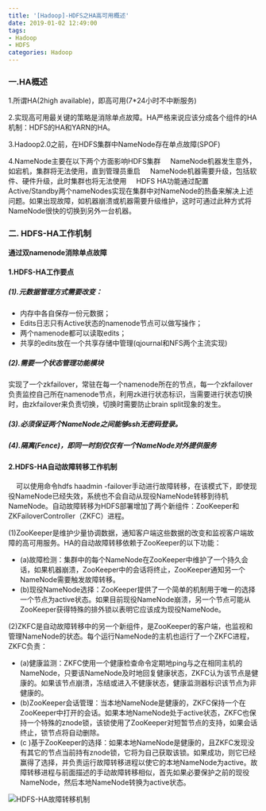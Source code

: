 ```yaml
---
title: '[Hadoop]-HDFS之HA高可用概述'
date: 2019-01-02 12:49:00
tags: 
- Hadoop
- HDFS
categories: Hadoop
---
```

### 一.HA概述
1.所谓HA(2high available)，即高可用(7*24小时不中断服务)

2.实现高可用最关键的策略是消除单点故障。HA严格来说应该分成各个组件的HA机制：HDFS的HA和YARN的HA。

3.Hadoop2.0之前，在HDFS集群中NameNode存在单点故障(SPOF)

4.NameNode主要在以下两个方面影响HDFS集群
&nbsp;&nbsp;&nbsp;&nbsp;NameNode机器发生意外，如宕机，集群将无法使用，直到管理员重启
&nbsp;&nbsp;&nbsp;&nbsp;NameNode机器需要升级，包括软件、硬件升级，此时集群也将无法使用
&nbsp;&nbsp;&nbsp;&nbsp;HDFS HA功能通过配置Active/Standby两个nameNodes实现在集群中对NameNode的热备来解决上述问题。如果出现故障，如机器崩溃或机器需要升级维护，这时可通过此种方式将NameNode很快的切换到另外一台机器。

### 二. HDFS-HA工作机制
**通过双namenode消除单点故障**

#### 1.HDFS-HA工作要点
##### (1).元数据管理方式需要改变：
* 内存中各自保存一份元数据；
* Edits日志只有Active状态的namenode节点可以做写操作；
* 两个namenode都可以读取edits；
* 共享的edits放在一个共享存储中管理(qjournal和NFS两个主流实现)

##### (2).需要一个状态管理功能模块
实现了一个zkfailover，常驻在每一个namenode所在的节点，每一个zkfailover负责监控自己所在namenode节点，利用zk进行状态标识，当需要进行状态切换时，由zkfailover来负责切换，切换时需要防止brain split现象的发生。
##### (3).必须保证两个NameNode之间能够ssh无密码登录。
##### (4).隔离(Fence)，即同一时刻仅仅有一个NameNode对外提供服务

#### 2.HDFS-HA自动故障转移工作机制
&nbsp;&nbsp;&nbsp;&nbsp;可以使用命令hdfs haadmin -failover手动进行故障转移，在该模式下，即使现役NameNode已经失效，系统也不会自动从现役NameNode转移到待机NameNode。自动故障转移为HDFS部署增加了两个新组件：ZooKeeper和ZKFailoverController（ZKFC）进程。

(1)ZooKeeper是维护少量协调数据，通知客户端这些数据的改变和监视客户端故障的高可用服务。HA的自动故障转移依赖于ZooKeeper的以下功能：
* (a)故障检测：集群中的每个NameNode在ZooKeeper中维护了一个持久会话，如果机器崩溃，ZooKeeper中的会话将终止，ZooKeeper通知另一个NameNode需要触发故障转移。
* (b)现役NameNode选择：ZooKeeper提供了一个简单的机制用于唯一的选择一个节点为active状态。如果目前现役NameNode崩溃，另一个节点可能从ZooKeeper获得特殊的排外锁以表明它应该成为现役NameNode。

(2)ZKFC是自动故障转移中的另一个新组件，是ZooKeeper的客户端，也监视和管理NameNode的状态。每个运行NameNode的主机也运行了一个ZKFC进程，ZKFC负责：
* (a)健康监测：ZKFC使用一个健康检查命令定期地ping与之在相同主机的NameNode，只要该NameNode及时地回复健康状态，ZKFC认为该节点是健康的。如果该节点崩溃，冻结或进入不健康状态，健康监测器标识该节点为非健康的。
* (b)ZooKeeper会话管理：当本地NameNode是健康的，ZKFC保持一个在ZooKeeper中打开的会话。如果本地NameNode处于active状态，ZKFC也保持一个特殊的znode锁，该锁使用了ZooKeeper对短暂节点的支持，如果会话终止，锁节点将自动删除。
* (c )基于ZooKeeper的选择：如果本地NameNode是健康的，且ZKFC发现没有其它的节点当前持有znode锁，它将为自己获取该锁。如果成功，则它已经赢得了选择，并负责运行故障转移进程以使它的本地NameNode为active。故障转移进程与前面描述的手动故障转移相似，首先如果必要保护之前的现役NameNode，然后本地NameNode转换为active状态。

![HDFS-HA故障转移机制](https://imgconvert.csdnimg.cn/aHR0cHM6Ly91cGxvYWQtaW1hZ2VzLmppYW5zaHUuaW8vdXBsb2FkX2ltYWdlcy80MzkxNDA3LTU0NjJiZWZiZTcwOGY2M2MucG5n?x-oss-process=image/format,png)
		

